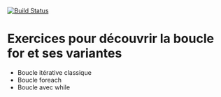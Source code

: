 [![Build Status](https://travis-ci.org/KodKlod/BouclesFor.svg?branch=master)](https://travis-ci.org/KodKlod/BouclesFor)

# Exercices pour découvrir la boucle for et ses variantes

- Boucle itérative classique
- Boucle foreach
- Boucle avec while
